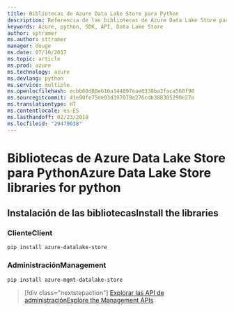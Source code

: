 ```yaml
---
title: Bibliotecas de Azure Data Lake Store para Python
description: Referencia de las bibliotecas de Azure Data Lake Store para Python
keywords: Azure, python, SDK, API, Data Lake Store
author: sptramer
ms.author: sttramer
manager: douge
ms.date: 07/10/2017
ms.topic: article
ms.prod: azure
ms.technology: azure
ms.devlang: python
ms.service: multiple
ms.openlocfilehash: ecbb60d88e610a144897eae8338ba2faca568f90
ms.sourcegitcommit: 41e90fe75de03d397079a276cdb388305290e27e
ms.translationtype: HT
ms.contentlocale: es-ES
ms.lasthandoff: 02/23/2018
ms.locfileid: "29479038"
---
```

# <a name="azure-data-lake-store-libraries-for-python"></a><span data-ttu-id="62440-104">Bibliotecas de Azure Data Lake Store para Python</span><span class="sxs-lookup"><span data-stu-id="62440-104">Azure Data Lake Store libraries for python</span></span>

## <a name="install-the-libraries"></a><span data-ttu-id="62440-105">Instalación de las bibliotecas</span><span class="sxs-lookup"><span data-stu-id="62440-105">Install the libraries</span></span>
### <a name="client"></a><span data-ttu-id="62440-106">Cliente</span><span class="sxs-lookup"><span data-stu-id="62440-106">Client</span></span>

```bash
pip install azure-datalake-store
```

### <a name="management"></a><span data-ttu-id="62440-107">Administración</span><span class="sxs-lookup"><span data-stu-id="62440-107">Management</span></span>

```bash
pip install azure-mgmt-datalake-store
```
> [!div class="nextstepaction"]
> [<span data-ttu-id="62440-108">Explorar las API de administración</span><span class="sxs-lookup"><span data-stu-id="62440-108">Explore the Management APIs</span></span>](/python/api/overview/azure/datalakestore/management)